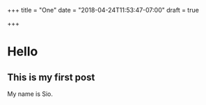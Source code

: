 +++
title = "One"
date = "2018-04-24T11:53:47-07:00"
draft = true

+++
# Hello

## This is my first post

My name is Sio.

